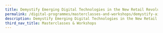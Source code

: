 ```yaml
---
title: Demystify Emerging Digital Technologies in the New Retail Revolution
permalink: /digital-programmes/masterclasses-and-workshops/demystify-ai
description: Demystify Emerging Digital Technologies in the New Retail Revolution
third_nav_title: Masterclasses & Workshops
---
```

